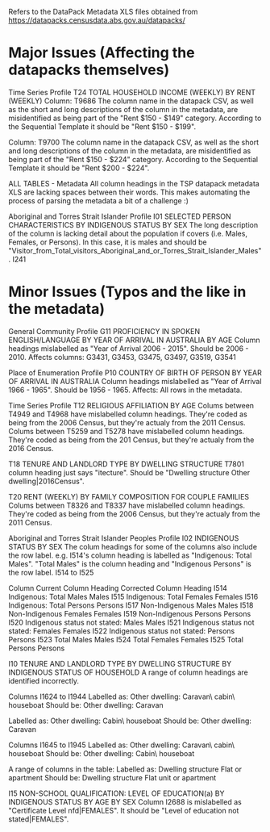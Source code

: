 Refers to the DataPack Metadata XLS files obtained from https://datapacks.censusdata.abs.gov.au/datapacks/

# Major Issues (Affecting the datapacks themselves)
Time Series Profile
T24 TOTAL HOUSEHOLD INCOME (WEEKLY) BY RENT (WEEKLY)
Column: T9686
The column name in the datapack CSV, as well as the short and long descriptions of the column in the metadata, are misidentified as being part of the "Rent $150 - $149" category. According to the Sequential Template it should be "Rent $150 - $199".

Column: T9700
The column name in the datapack CSV, as well as the short and long descriptions of the column in the metadata, are misidentified as being part of the "Rent $150 - $224" category. According to the Sequential Template it should be "Rent $200 - $224".

ALL TABLES - Metadata
All column headings in the TSP datapack metadata XLS are lacking spaces between their words. This makes automating the process of parsing the metadata a bit of a challenge :)


Aboriginal and Torres Strait Islander Profile
I01 SELECTED PERSON CHARACTERISTICS BY INDIGENOUS STATUS BY SEX
The long description of the column is lacking detail about the population if covers (i.e. Males, Females, or Persons). In this case, it is males and should be "Visitor_from_Total_visitors_Aboriginal_and_or_Torres_Strait_Islander_Males".
I241


# Minor Issues (Typos and the like in the metadata)

General Community Profile
G11 PROFICIENCY IN SPOKEN ENGLISH/LANGUAGE BY YEAR OF ARRIVAL IN AUSTRALIA BY AGE
Column headings mislabelled as "Year of Arrival 2006 - 2015". Should be 2006 - 2010.
Affects columns: G3431, G3453, G3475, G3497, G3519, G3541


Place of Enumeration Profile
P10 COUNTRY OF BIRTH OF PERSON BY YEAR OF ARRIVAL IN AUSTRALIA
Column headings mislabelled as "Year of Arrival 1966 - 1965". Should be 1956 - 1965.
Affects: All rows in the metadata.


Time Series Profile
T12 RELIGIOUS AFFILIATION BY AGE
Colums between T4949 and T4968 have mislabelled column headings. They're coded as being from the 2006 Census, but they're actualy from the 2011 Census.
Colums between T5259 and T5278 have mislabelled column headings. They're coded as being from the 201 Census, but they're actualy from the 2016 Census.

T18 TENURE AND LANDLORD TYPE BY DWELLING STRUCTURE
T7801 column heading just says "itecture". Should be "Dwelling structure Other dwelling|2016Census".

T20 RENT (WEEKLY) BY FAMILY COMPOSITION FOR COUPLE FAMILIES
Colums between T8326 and T8337 have mislabelled column headings. They're coded as being from the 2006 Census, but they're actualy from the 2011 Census.


Aboriginal and Torres Strait Islander Peoples Profile
I02 INDIGENOUS STATUS BY SEX
The colum headings for some of the columns also include the row label. e.g. I514's column heading is labelled as "Indigenous: Total Males". "Total Males" is the column heading and "Indigenous Persons" is the row label.
I514 to I525

Column  Current Column Heading                  Corrected Column Heading
I514    Indigenous: Total Males                 Males
I515    Indigenous: Total Females               Females
I516    Indigenous: Total Persons               Persons
I517    Non-Indigenous Males                    Males
I518    Non-Indigenous Females                  Females
I519    Non-Indigenous Persons                  Persons
I520    Indigenous status not stated: Males     Males
I521    Indigenous status not stated: Females   Females
I522    Indigenous status not stated: Persons   Persons
I523    Total Males                             Males
I524    Total Females                           Females
I525    Total Persons	                          Persons

I10 TENURE AND LANDLORD TYPE BY DWELLING STRUCTURE BY INDIGENOUS STATUS OF HOUSEHOLD
A range of column headings are identified incorrectly.

Columns I1624 to I1944
Labelled as: Other dwelling: Caravan\ cabin\ houseboat
Should be: Other dwelling: Caravan

Labelled as: Other dwelling: Cabin\ houseboat
Should be: Other dwelling: Caravan

Columns I1645 to I1945
Labelled as: Other dwelling: Caravan\ cabin\ houseboat
Should be: Other dwelling: Cabin\ houseboat

A range of columns in the table:
Labelled as: Dwelling structure Flat or apartment
Should be: Dwelling structure Flat unit or apartment

I15 NON-SCHOOL QUALIFICATION: LEVEL OF EDUCATION(a) BY INDIGENOUS STATUS BY AGE BY SEX
Column I2688 is mislabelled as "Certificate Level nfd|FEMALES". It should be "Level of education not stated|FEMALES".